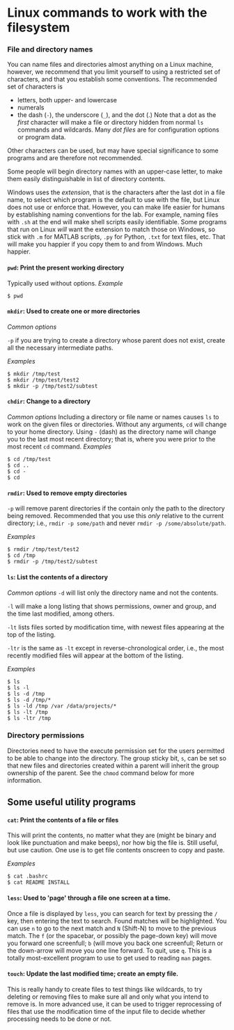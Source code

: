 # Linux commands to work with the filesystem

### File and directory names

You can name files and directories almost anything on a Linux machine,
however, we recommend that you limit yourself to using a restricted
set of characters, and that you establish some conventions.  The
recommended set of characters is

+ letters, both upper- and lowercase
+ numerals
+ the dash (`-`), the underscore (`_`), and the dot (.)  Note that a
  dot as the _first_ character will make a file or directory hidden
  from normal `ls` commands and wildcards.  Many _dot files_ are for
  configuration options or program data.

Other characters can be used, but may have special significance to some
programs and are therefore not recommended.

Some people will begin directory names with an upper-case letter, to make
them easily distinguishable in list of directory contents.

Windows uses the _extension_, that is the characters after the last dot
in a file name, to select which program is the default to use with the
file, but Linux does not use or enforce that.  However, you can make
life easier for humans by establishing naming conventions for the lab.
For example, naming files with `.sh` at the end will make shell scripts
easily identifiable.  Some programs that run on Linux _will_ want the
extension to match those on Windows, so stick with `.m` for MATLAB
scripts, `.py` for Python, `.txt` for text files, etc.  That will make
you happier if you copy them to and from Windows.  Much happier.

#### `pwd`: Print the present working directory
Typically used without options.
_Example_
```
$ pwd
```

#### `mkdir`: Used to create one or more directories

_Common options_

`-p` if you are trying to create a directory whose parent does not exist, create
all the necessary intermediate paths.

_Examples_
```
$ mkdir /tmp/test
$ mkdir /tmp/test/test2
$ mkdir -p /tmp/test2/subtest
```

#### `chdir`: Change to a directory
_Common options_
Including a directory or file name or names causes `ls` to work on the given
files or directories.  Without any arguments, `cd` will change to your home
directory.  Using `-` (dash) as the directory name will change you to the
last most recent directory; that is, where you were prior to the most recent
`cd` command.
_Examples_
```
$ cd /tmp/test
$ cd ..
$ cd -
$ cd
```

#### `rmdir`: Used to remove empty directories

`-p` will remove parent directories if the contain only the path to the directory
being removed.  Recommended that you use this _only_ relative to the current
directory; i.e., `rmdir -p some/path` and never `rmdir -p /some/absolute/path`.

_Examples_
```
$ rmdir /tmp/test/test2
$ cd /tmp
$ rmdir -p /tmp/test2/subtest
```

#### `ls`: List the contents of a directory

_Common options_
`-d` will list only the directory name and not the contents.

`-l` will make a long listing that shows permissions, owner and group, and
the time last modified, among others.

`-lt` lists files sorted by modification time, with newest files appearing
at the top of the listing.

`-ltr` is the same as `-lt` except in reverse-chronological order, i.e., the
most recently modified files will appear at the bottom of the listing.

_Examples_
```
$ ls
$ ls -l
$ ls -d /tmp
$ ls -d /tmp/*
$ ls -ld /tmp /var /data/projects/*
$ ls -lt /tmp
$ ls -ltr /tmp
```

### Directory permissions

Directories need to have the execute permission set for the users permitted to be
able to change into the directory.  The group sticky bit, `s`, can be set so
that new files and directories created within a parent will inherit the group
ownership of the parent.  See the `chmod` command below for more information.

## Some useful utility programs

#### `cat`: Print the contents of a file or files
This will print the contents, no matter what they are (might be binary
and look like punctuation and make beeps), nor how big the file is.  Still
useful, but use caution.  One use is to get file contents onscreen to copy
and paste.

_Examples_
```
$ cat .bashrc
$ cat README INSTALL
```

#### `less`: Used to 'page' through a file one screen at a time.

Once a file is displayed by `less`, you can search for text by pressing the `/` key,
then entering the text to search.  Found matches will be highlighted.  You can
use `n` to go to the next match and `N` (Shift-N) to move to the previous match.
The `f` (or the spacebar, or possibly the page-down key) will move you forward one
screenfull; `b` (will move you back one screenfull; Return or the down-arrow will
move you one line forward.  To quit, use `q`.  This is a totally most-excellent
program to use to get used to reading `man` pages.

#### `touch`: Update the last modified time; create an empty file.

This is really handy to create files to test things like wildcards, to try
deleting or removing files to make sure all and only what you intend to remove
is.  In more advanced use, it can be used to trigger reprocessing of files that
use the modification time of the input file to decide whether processing needs
to be done or not.



